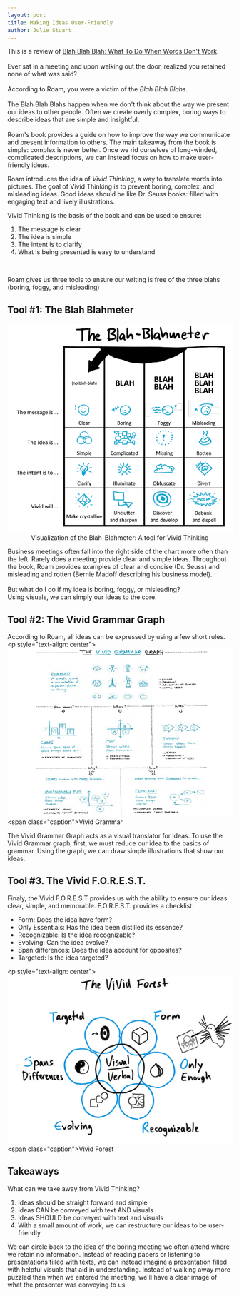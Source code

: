 ```yaml
---
layout: post
title: Making Ideas User-Friendly
author: Julie Stuart
---
```


This is a review of [Blah Blah Blah: What To Do When Words Don't Work](https://www.amazon.com/Blah-What-When-Words-Dont/dp/1591844592?crid=1DDDYJ6L7AUS1&keywords=blah+blah+blah+what+to+do+when+words+don%27t+work&qid=1540827825&s=Books&sprefix=blah+blah+blah+what+to+do%2Caps%2C197&sr=1-1-fkmrnull&ref=sr_1_fkmrnull_1).
<br><br>
Ever sat in a meeting and upon walking out the door, realized you retained none of what was said?
<br>
<br>
According to Roam, you were a victim of the <i>Blah Blah Blahs</i>.
<br><br>
The Blah Blah Blahs happen when we don't think about the way we present our ideas to other people. Often we create overly complex, boring ways to describe ideas that are simple and insightful. 
<br><br>
Roam's book provides a guide on how to improve the way we communicate and present information to others. The main takeaway from the book is simple: complex is never better. Once we rid ourselves of long-winded, complicated descriptions, we can instead focus on how to make user-friendly ideas. 

Roam introduces the idea of <i>Vivid Thinking</i>, a way to translate words into pictures. The goal of Vivid Thinking is to prevent boring, complex, and misleading ideas. Good ideas should be like Dr. Seuss books: filled with engaging text and lively illustrations.  

Vivid Thinking is the basis of the book and can be used to ensure:
<br>
1. The message is clear
2. The idea is simple
3. The intent is to clarify
4. What is being presented is easy to understand
<br>


Roam gives us three tools to ensure our writing is free of the three blahs (boring, foggy, and misleading)<br>

## Tool #1: The Blah Blahmeter
<p style="text-align:center">
<img src="/images/Blah_images/blah.PNG" />
<span style="caption">Visualization of the Blah-Blahmeter: A tool for Vivid Thinking</span>
</p>

Business meetings often fall into the right side of the chart more often than the left. Rarely does a meeting provide clear and simple ideas. Throughout the book, Roam provides examples of clear and concise (Dr. Seuss) and misleading and rotten (Bernie Madoff describing his business model).
<br><br>
But what do I do if my idea is boring, foggy, or misleading?
<br>
Using visuals, we can simply our ideas to the core. 
<br>

## Tool #2: The Vivid Grammar Graph
According to Roam, all ideas can be expressed by using a few short rules. 
<p style="text-align: center">
<img src="/images/Blah_images/vivid_grammar.jpg" />
<span class="caption">Vivid Grammar</span>
</p> 
The Vivid Grammar Graph acts as a visual translator for ideas. To use the Vivid Grammar graph, first, we must reduce our idea to the basics of grammar. Using the graph, we can draw simple illustrations that show our ideas.

## Tool #3. The Vivid F.O.R.E.S.T.
Finaly, the Vivid F.O.R.E.S.T provides us with the ability to ensure our ideas clear, simple, and memorable. F.O.R.E.S.T. provides a checklist:<br>

* Form: Does the idea have form?
* Only Essentials: Has the idea been distilled its essence?
* Recognizable: Is the idea recognizable?
* Evolving: Can the idea evolve?
* Span differences: Does the idea account for opposites?
* Targeted: Is the idea targeted?

<p style="text-align: center">
<img src="/images/Blah_images/vivid_forest.jpg" />
<span class="caption">Vivid Forest</span>
</p> 

## Takeaways
What can we take away from Vivid Thinking?
<br>
1. Ideas should be straight forward and simple <br>
2. Ideas CAN be conveyed with text AND visuals <br>
3. Ideas SHOULD be conveyed with text and visuals <br>
4. With a small amount of work, we can restructure our ideas to be user-friendly<br>

We can circle back to the idea of the boring meeting we often attend where we retain no information. Instead of reading papers or listening to presentations filled with texts, we can instead imagine a presentation filled with helpful visuals that aid in understanding. Instead of walking away more puzzled than when we entered the meeting, we'll have a clear image of what the presenter was conveying to us.

